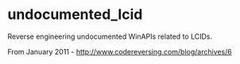 # undocumented_lcid
Reverse engineering undocumented WinAPIs related to LCIDs.

From January 2011 - http://www.codereversing.com/blog/archives/6

